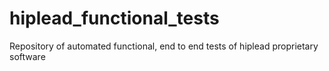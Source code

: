 hiplead_functional_tests
========================

Repository of automated functional, end to end tests of hiplead proprietary software 
